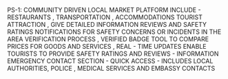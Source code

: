 PS-1: COMMUNITY DRIVEN LOCAL MARKET PLATFORM 
INCLUDE - RESTAURANTS , TRANSPORTATION , ACCOMMODATIONS TOURIST ATTRACTION , GIVE DETAILED INFORMATION REVIEWS AND SAFETY RATINGS 
NOTIFICATIONS FOR SAFETY CONCERNS OR INCIDENTS IN THE AREA 
VERIFICATION PROCESS , VERIFIED BADGE 
TOOL TO COMPARE PRICES FOR GOODS AND SERVICES , REAL - TIME UPDATES 
ENABLE TOURISTS TO PROVIDE SAFETY RATINGS AND REVIEWS - INFORMATION
EMERGENCY CONTACT SECTION - QUICK ACCESS - INCLUDES LOCAL AUTHORITIES, POLICE , MEDICAL SERVICES AND EMBASSY CONTACTS
